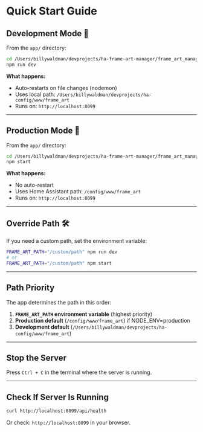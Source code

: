 # Quick Start Guide

## Development Mode 🔧

From the `app/` directory:

```bash
cd /Users/billywaldman/devprojects/ha-frame-art-manager/frame_art_manager/app
npm run dev
```

**What happens:**
- Auto-restarts on file changes (nodemon)
- Uses local path: `/Users/billywaldman/devprojects/ha-config/www/frame_art`
- Runs on: `http://localhost:8099`

---

## Production Mode 🚀

From the `app/` directory:

```bash
cd /Users/billywaldman/devprojects/ha-frame-art-manager/frame_art_manager/app
npm start
```

**What happens:**
- No auto-restart
- Uses Home Assistant path: `/config/www/frame_art`
- Runs on: `http://localhost:8099`

---

## Override Path 🛠️

If you need a custom path, set the environment variable:

```bash
FRAME_ART_PATH="/custom/path" npm run dev
# or
FRAME_ART_PATH="/custom/path" npm start
```

---

## Path Priority

The app determines the path in this order:

1. **`FRAME_ART_PATH` environment variable** (highest priority)
2. **Production default** (`/config/www/frame_art`) if NODE_ENV=production
3. **Development default** (`/Users/billywaldman/devprojects/ha-config/www/frame_art`)

---

## Stop the Server

Press `Ctrl + C` in the terminal where the server is running.

---

## Check If Server Is Running

```bash
curl http://localhost:8099/api/health
```

Or check: `http://localhost:8099` in your browser.
